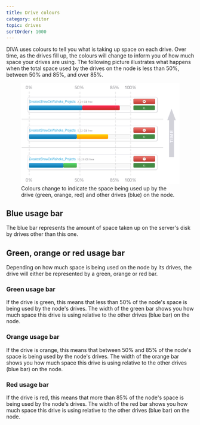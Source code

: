 ```yaml
---
title: Drive colours
category: editor
topic: drives
sortOrder: 1000
---
```


DIVA uses colours to tell you what is taking up space on each drive. Over time, as the drives fill up, the colours will change to inform you of how much space your drives are using. The following picture illustrates what happens when the total space used by the drives on the node is less than 50%, between 50% and 85%, and over 85%.

<figure>
  <img src="/images/v2/client/drive-colours-01.png" alt="Drive colour graphs"/>
  <figcaption>Colours change to indicate the space being used up by the drive (green, orange, red) and other drives (blue) on the node.</figcaption>
</figure>

## Blue usage bar

The blue bar represents the amount of space taken up on the server's disk by drives other than this one.

## Green, orange or red usage bar

Depending on how much space is being used on the node by its drives, the drive will either be represented by a green, orange or red bar.

### Green usage bar

If the drive is green, this means that less than 50% of the node's space is being used by the node's drives. The width of the green bar shows you how much space this drive is using relative to the other drives (blue bar) on the node.

### Orange usage bar

If the drive is orange, this means that between 50% and 85% of the node's space is being used by the node's drives. The width of the orange bar shows you how much space this drive is using relative to the other drives (blue bar) on the node.

### Red usage bar

If the drive is red, this means that more than 85% of the node's space is being used by the node's drives. The width of the red bar shows you how much space this drive is using relative to the other drives (blue bar) on the node.
